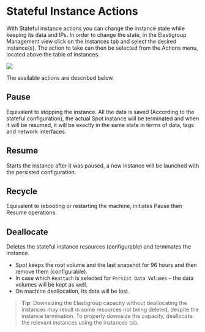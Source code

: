 # Stateful Instance Actions

With Stateful instance actions you can change the instance state while keeping its data and IPs. In order to change the state, in the Elastigroup Management view click on the Instances tab and select the desired instance(s). The action to take can then be selected from the Actions menu, located above the table of instances.

<img src="/elastigroup/_media/stateful-actions-01.png" />

The available actions are described below.

## Pause

Equivalent to stopping the instance. All the data is saved (According to the stateful configuration), the actual Spot instance will be terminated and when it will be resumed, it will be exactly in the same state in terms of data, tags and network interfaces.

## Resume

Starts the instance after it was paused, a new instance will be launched with the persisted configuration.

## Recycle

Equivalent to rebooting or restarting the machine, initiates Pause then Resume operations.

## Deallocate

Deletes the stateful instance resources (configurable) and terminates the instance.

- Spot keeps the root volume and the last snapshot for 96 hours and then remove them (configurable).
- In case which `Reattach` is selected for `Persist Data Volumes` – the data volumes will be kept as well.
- On machine deallocation, its data will be lost.

> **Tip**: Downsizing the Elastigroup capacity without deallocating the instances may result in some resources not being deleted, despite the instance termination. To properly downsize the capacity, deallocate the relevant instances using the instances tab.
